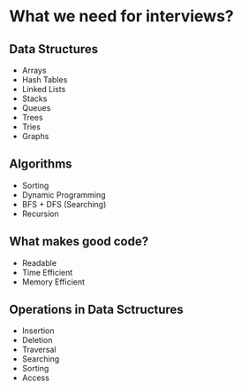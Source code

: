 # What we need for interviews?
## Data Structures
- Arrays
- Hash Tables
- Linked Lists
- Stacks
- Queues
- Trees
- Tries
- Graphs

## Algorithms
- Sorting
- Dynamic Programming
- BFS + DFS (Searching)
- Recursion

## What makes good code?
- Readable
- Time Efficient
- Memory Efficient

## Operations in Data Sctructures
- Insertion
- Deletion
- Traversal
- Searching
- Sorting
- Access
